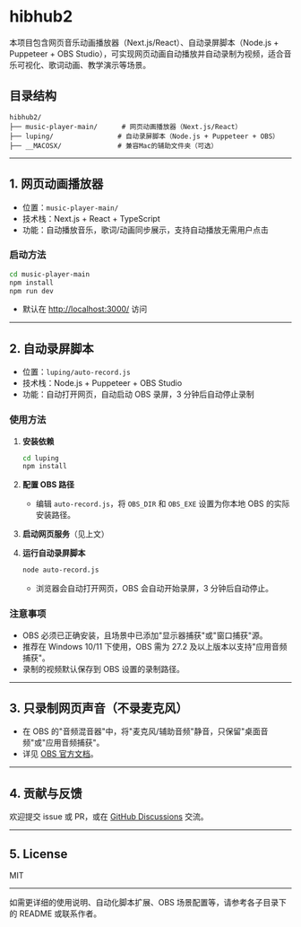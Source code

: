 # hibhub2

本项目包含网页音乐动画播放器（Next.js/React）、自动录屏脚本（Node.js + Puppeteer + OBS Studio），可实现网页动画自动播放并自动录制为视频，适合音乐可视化、歌词动画、教学演示等场景。

## 目录结构

```
hibhub2/
├── music-player-main/      # 网页动画播放器（Next.js/React）
├── luping/                # 自动录屏脚本（Node.js + Puppeteer + OBS）
├── __MACOSX/              # 兼容Mac的辅助文件夹（可选）
```

---

## 1. 网页动画播放器

- 位置：`music-player-main/`
- 技术栈：Next.js + React + TypeScript
- 功能：自动播放音乐，歌词/动画同步展示，支持自动播放无需用户点击

### 启动方法

```bash
cd music-player-main
npm install
npm run dev
```

- 默认在 [http://localhost:3000/](http://localhost:3000/) 访问

---

## 2. 自动录屏脚本

- 位置：`luping/auto-record.js`
- 技术栈：Node.js + Puppeteer + OBS Studio
- 功能：自动打开网页，自动启动 OBS 录屏，3 分钟后自动停止录制

### 使用方法

1. **安装依赖**

   ```bash
   cd luping
   npm install
   ```

2. **配置 OBS 路径**

   - 编辑 `auto-record.js`，将 `OBS_DIR` 和 `OBS_EXE` 设置为你本地 OBS 的实际安装路径。

3. **启动网页服务**（见上文）

4. **运行自动录屏脚本**

   ```bash
   node auto-record.js
   ```

   - 浏览器会自动打开网页，OBS 会自动开始录屏，3 分钟后自动停止。

### 注意事项

- OBS 必须已正确安装，且场景中已添加"显示器捕获"或"窗口捕获"源。
- 推荐在 Windows 10/11 下使用，OBS 需为 27.2 及以上版本以支持"应用音频捕获"。
- 录制的视频默认保存到 OBS 设置的录制路径。

---

## 3. 只录制网页声音（不录麦克风）

- 在 OBS 的"音频混音器"中，将"麦克风/辅助音频"静音，只保留"桌面音频"或"应用音频捕获"。
- 详见 [OBS 官方文档](https://obsproject.com/wiki/)。

---

## 4. 贡献与反馈

欢迎提交 issue 或 PR，或在 [GitHub Discussions](https://github.com/tongyichenwangshaoran/hibhub2/discussions) 交流。

---

## 5. License

MIT

---

如需更详细的使用说明、自动化脚本扩展、OBS 场景配置等，请参考各子目录下的 README 或联系作者。 
